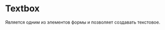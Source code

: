 <!--
docs/forms/textbox|10
-->

# Textbox

Является одним из элементов формы и позволяет создавать текстовое.
